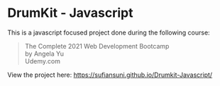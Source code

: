 # DrumKit - Javascript

This is a javascript focused project done during the following course:

> The Complete 2021 Web Development Bootcamp \
> by Angela Yu \
> Udemy.com

View the project here: https://sufiansuni.github.io/Drumkit-Javascript/